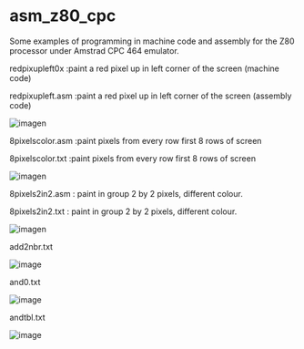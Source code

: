 # asm_z80_cpc

Some examples of programming in machine code and assembly for the Z80 processor under Amstrad CPC 464 emulator.

redpixupleft0x      :paint a red pixel up in left corner of the screen (machine code)

redpixupleft.asm    :paint a red pixel up in left corner of the screen (assembly code)

![imagen](https://user-images.githubusercontent.com/5332593/186039101-0320ffde-56c2-4536-8018-f2e0dcba4cad.png)

8pixelscolor.asm    :paint pixels from every row first 8 rows of screen

8pixelscolor.txt    :paint pixels from every row first 8 rows of screen

![imagen](https://user-images.githubusercontent.com/5332593/186046794-ece6163d-3407-46e5-b1e6-3ec5610f4989.png)

8pixels2in2.asm     : paint in group 2 by 2 pixels, different colour.

8pixels2in2.txt     : paint in group 2 by 2 pixels, different colour.

![imagen](https://user-images.githubusercontent.com/5332593/186059486-8fb43b9c-7ff2-405e-ac31-f985b93b4845.png)

add2nbr.txt

![image](https://user-images.githubusercontent.com/5332593/187340702-35567cbc-5d4d-4232-b2a9-afcd87c8c5cb.png)

and0.txt

![image](https://user-images.githubusercontent.com/5332593/187571398-a553f9d6-d800-4db3-873c-9a372829fb1b.png)

andtbl.txt

![image](https://user-images.githubusercontent.com/5332593/187571957-9c17466a-afc3-4cbd-8504-f0198611119f.png)



